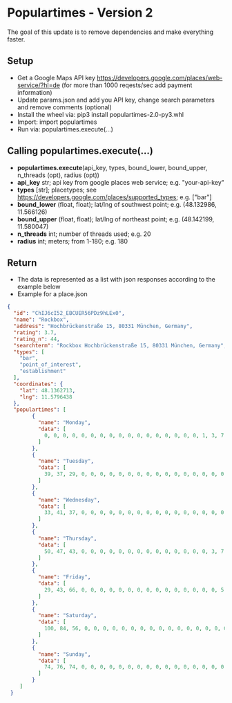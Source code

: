 # Populartimes - Version 2
The goal of this update is to remove dependencies and make everything faster.

## Setup
+ Get a Google Maps API key https://developers.google.com/places/web-service/?hl=de (for more than 1000 reqests/sec add payment information)
+ Update params.json and add you API key, change search parameters and remove comments (optional)
+ Install the wheel via: pip3 install populartimes-2.0-py3.whl
+ Import: import populartimes
+ Run via: populartimes.execute(...)

## Calling populartimes.execute(...)
+ **populartimes.execute**(api_key, types, bound_lower, bound_upper, n_threads (opt), radius (opt))
+ **api_key** str; api key from google places web service; e.g. "your-api-key"
+ **types** [str]; placetypes; see https://developers.google.com/places/supported_types; e.g. ["bar"]
+ **bound_lower** (float, float); lat/lng of southwest point; e.g. (48.132986, 11.566126)
+ **bound_upper** (float, float); lat/lng of northeast point; e.g. (48.142199, 11.580047)
+ **n_threads** int; number of threads used; e.g. 20
+ **radius** int; meters; from 1-180; e.g. 180

## Return
+ The data is represented as a list with json responses according to the example below
+ Example for a place.json
```json
{
  "id": "ChIJ6cI52_EBCUER56PDz9hLEx0",
  "name": "Rockbox",
  "address": "Hochbrückenstraße 15, 80331 München, Germany",
  "rating": 3.7,
  "rating_n": 44,
  "searchterm": "Rockbox Hochbrückenstraße 15, 80331 München, Germany",
  "types": [
    "bar",
    "point_of_interest",
    "establishment"
  ],
  "coordinates": {
    "lat": 48.1362713,
    "lng": 11.5796438
  },
  "populartimes": [
        {
          "name": "Monday",
          "data": [
            0, 0, 0, 0, 0, 0, 0, 0, 0, 0, 0, 0, 0, 0, 0, 0, 0, 1, 3, 7, 13, 21, 29, 37
          ]
        },
        {
          "name": "Tuesday",
          "data": [
            39, 37, 29, 0, 0, 0, 0, 0, 0, 0, 0, 0, 0, 0, 0, 0, 0, 0, 0, 5, 15, 19, 13, 17
          ]
        },
        {
          "name": "Wednesday",
          "data": [
            33, 41, 37, 0, 0, 0, 0, 0, 0, 0, 0, 0, 0, 0, 0, 0, 0, 0, 0, 5, 15, 31, 45, 50
          ]
        },
        {
          "name": "Thursday",
          "data": [
            50, 47, 43, 0, 0, 0, 0, 0, 0, 0, 0, 0, 0, 0, 0, 0, 0, 3, 7, 11, 13, 15, 21, 25
          ]
        },
        {
          "name": "Friday",
          "data": [
            29, 43, 66, 0, 0, 0, 0, 0, 0, 0, 0, 0, 0, 0, 0, 0, 0, 0, 5, 13, 19, 29, 52, 84
          ]
        },
        {
          "name": "Saturday",
          "data": [
            100, 84, 56, 0, 0, 0, 0, 0, 0, 0, 0, 0, 0, 0, 0, 0, 0, 0, 0, 7, 29, 66, 92, 88
          ]
        },
        {
          "name": "Sunday",
          "data": [
            74, 76, 74, 0, 0, 0, 0, 0, 0, 0, 0, 0, 0, 0, 0, 0, 0, 0, 0, 0, 0, 0, 0, 0
          ]
        }
    ]
 }
 ```